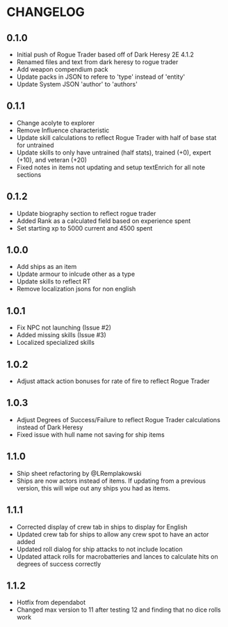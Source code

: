 # CHANGELOG

## 0.1.0

- Initial push of Rogue Trader based off of Dark Heresy 2E 4.1.2
- Renamed files and text from dark heresy to rogue trader
- Add weapon compendium pack
- Update packs in JSON to refere to 'type' instead of 'entity'
- Update System JSON 'author' to 'authors'

## 0.1.1

- Change acolyte to explorer
- Remove Influence characteristic
- Update skill calculations to reflect Rogue Trader with half of base stat for untrained
- Update skills to only have untrained (half stats), trained (+0), expert (+10), and veteran (+20)
- Fixed notes in items not updating and setup textEnrich for all note sections

## 0.1.2

- Update biography section to reflect rogue trader
- Added Rank as a calculated field based on experience spent
- Set starting xp to 5000 current and 4500 spent 

## 1.0.0

- Add ships as an item
- Update armour to inlcude other as a type
- Update skills to reflect RT
- Remove localization jsons for non english

## 1.0.1

- Fix NPC not launching (Issue #2)
- Added missing skills (Issue #3)
- Localized specialized skills

## 1.0.2

- Adjust attack action bonuses for rate of fire to reflect Rogue Trader

## 1.0.3

- Adjust Degrees of Success/Failure to reflect Rogue Trader calculations instead of Dark Heresy
- Fixed issue with hull name not saving for ship items

## 1.1.0

- Ship sheet refactoring by @LRemplakowski
- Ships are now actors instead of items. If updating from a previous version, this will wipe out any ships you had as items. 

## 1.1.1

- Corrected display of crew tab in ships to display for English
- Updated crew tab for ships to allow any crew spot to have an actor added
- Updated roll dialog for ship attacks to not include location
- Updated attack rolls for macrobatteries and lances to calculate hits on degrees of success correctly

## 1.1.2

- Hotfix from dependabot
- Changed max version to 11 after testing 12 and finding that no dice rolls work